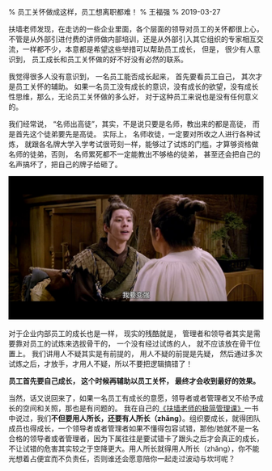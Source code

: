 % 员工关怀做成这样，员工想离职都难！
% 王福强
% 2019-03-27

扶墙老师发现，在走访的一些企业里面，各个层面的领导对员工的关怀都很上心，不管是从外部引进付费的讲师做内部培训，还是从外部引入其它组织的专家相互交流，一样都不少，本意都是希望这些举措可以帮助员工成长， 但是， 很少有人意识到， 员工成长和员工关怀做的好不好没有必然的联系。

我觉得很多人没有意识到， 一名员工能否成长起来， 首先要看员工自己， 其次才是员工关怀的辅助。 如果一名员工没有成长的意识，没有成长的欲望，没有成长性思维，那么，无论员工关怀做的多么好， 对于这种员工来说也是没有任何意义的。

我们经常说， “名师出高徒”，其实，不是说只要是名师，教出来的都是高徒， 而是首先这个徒弟要先是高徒。 实际上， 名师收徒，一定要对所收之人进行各种试炼， 就跟各名牌大学入学考试很苛刻一样，能够过了试炼的门槛，才算够资格做名师的徒弟，否则， 名师累死都不一定能教出不够格的徒弟， 甚至还会把自己的名声搞坏了，把自己的牌子给砸了。

![](images/i_want_to_be_stronger.jpg)

对于企业内部员工的成长也是一样， 现实的残酷就是， 管理者和领导者其实是需要靠对员工的试炼来选拔骨干的， 一个没有经过试炼的人， 就不应该放在骨干位置上。 我们讲用人不疑其实是有前提的， 用人不疑的前提是先疑， 然后通过多次试炼之后，才放手，才用人不疑，所以不要把逻辑搞错了！

**员工首先要自己成长， 这个时候再辅助以员工关怀， 最终才会收到最好的效果。**

当然，话又说回来了，如果一名员工有成长的意愿，领导者或者管理者又不给予成长的空间和关照，那也是有问题的。 我在自己的[《扶墙老师的极简管理课》](https://afoo.me/books.html#%E6%89%B6%E5%A2%99%E8%80%81%E5%B8%88%E7%9A%84%E6%9E%81%E7%AE%80%E7%AE%A1%E7%90%86%E8%AF%BE)一书中说过，我们**不但要用人所长，还要有人所长（zhǎng）**。组织要成长，就得团队成员也得成长，一个领导者或者管理者如果不懂得包容试错，那他/她就不是一名合格的领导者或者管理者，因为下属往往是要试错卡了跟头之后才会真正的成长，不让试错的危害其实较之于空降更大。用人所长就得用人所长（zhǎng），你不能光想着占便宜而不负责任，否则谁还会愿意陪你一起走过波动与坎坷呢？
